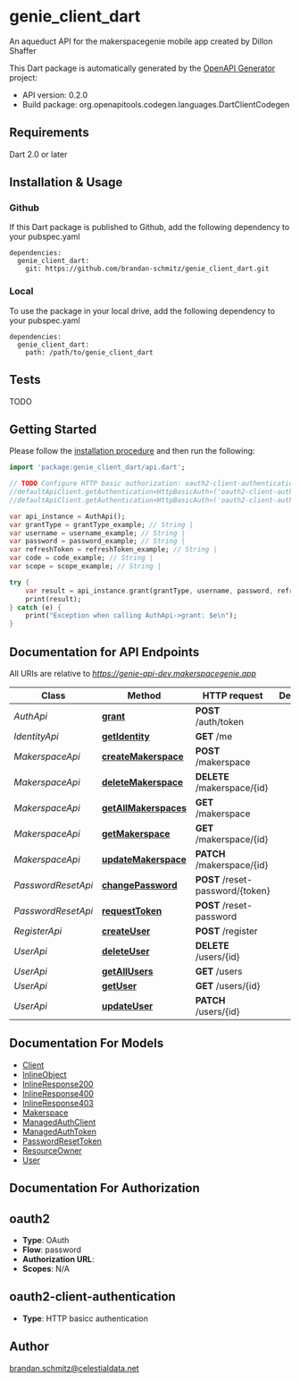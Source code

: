 # genie_client_dart
An aqueduct API for the makerspacegenie mobile app created by Dillon Shaffer

This Dart package is automatically generated by the [OpenAPI Generator](https://openapi-generator.tech) project:

- API version: 0.2.0
- Build package: org.openapitools.codegen.languages.DartClientCodegen

## Requirements

Dart 2.0 or later

## Installation & Usage

### Github
If this Dart package is published to Github, add the following dependency to your pubspec.yaml
```
dependencies:
  genie_client_dart:
    git: https://github.com/brandan-schmitz/genie_client_dart.git
```

### Local
To use the package in your local drive, add the following dependency to your pubspec.yaml
```
dependencies:
  genie_client_dart:
    path: /path/to/genie_client_dart
```

## Tests

TODO

## Getting Started

Please follow the [installation procedure](#installation--usage) and then run the following:

```dart
import 'package:genie_client_dart/api.dart';

// TODO Configure HTTP basic authorization: oauth2-client-authentication
//defaultApiClient.getAuthentication<HttpBasicAuth>('oauth2-client-authentication').username = 'YOUR_USERNAME'
//defaultApiClient.getAuthentication<HttpBasicAuth>('oauth2-client-authentication').password = 'YOUR_PASSWORD';

var api_instance = AuthApi();
var grantType = grantType_example; // String | 
var username = username_example; // String | 
var password = password_example; // String | 
var refreshToken = refreshToken_example; // String | 
var code = code_example; // String | 
var scope = scope_example; // String | 

try {
    var result = api_instance.grant(grantType, username, password, refreshToken, code, scope);
    print(result);
} catch (e) {
    print("Exception when calling AuthApi->grant: $e\n");
}

```

## Documentation for API Endpoints

All URIs are relative to *https://genie-api-dev.makerspacegenie.app*

Class | Method | HTTP request | Description
------------ | ------------- | ------------- | -------------
*AuthApi* | [**grant**](doc//AuthApi.md#grant) | **POST** /auth/token | 
*IdentityApi* | [**getIdentity**](doc//IdentityApi.md#getidentity) | **GET** /me | 
*MakerspaceApi* | [**createMakerspace**](doc//MakerspaceApi.md#createmakerspace) | **POST** /makerspace | 
*MakerspaceApi* | [**deleteMakerspace**](doc//MakerspaceApi.md#deletemakerspace) | **DELETE** /makerspace/{id} | 
*MakerspaceApi* | [**getAllMakerspaces**](doc//MakerspaceApi.md#getallmakerspaces) | **GET** /makerspace | 
*MakerspaceApi* | [**getMakerspace**](doc//MakerspaceApi.md#getmakerspace) | **GET** /makerspace/{id} | 
*MakerspaceApi* | [**updateMakerspace**](doc//MakerspaceApi.md#updatemakerspace) | **PATCH** /makerspace/{id} | 
*PasswordResetApi* | [**changePassword**](doc//PasswordResetApi.md#changepassword) | **POST** /reset-password/{token} | 
*PasswordResetApi* | [**requestToken**](doc//PasswordResetApi.md#requesttoken) | **POST** /reset-password | 
*RegisterApi* | [**createUser**](doc//RegisterApi.md#createuser) | **POST** /register | 
*UserApi* | [**deleteUser**](doc//UserApi.md#deleteuser) | **DELETE** /users/{id} | 
*UserApi* | [**getAllUsers**](doc//UserApi.md#getallusers) | **GET** /users | 
*UserApi* | [**getUser**](doc//UserApi.md#getuser) | **GET** /users/{id} | 
*UserApi* | [**updateUser**](doc//UserApi.md#updateuser) | **PATCH** /users/{id} | 


## Documentation For Models

 - [Client](doc//Client.md)
 - [InlineObject](doc//InlineObject.md)
 - [InlineResponse200](doc//InlineResponse200.md)
 - [InlineResponse400](doc//InlineResponse400.md)
 - [InlineResponse403](doc//InlineResponse403.md)
 - [Makerspace](doc//Makerspace.md)
 - [ManagedAuthClient](doc//ManagedAuthClient.md)
 - [ManagedAuthToken](doc//ManagedAuthToken.md)
 - [PasswordResetToken](doc//PasswordResetToken.md)
 - [ResourceOwner](doc//ResourceOwner.md)
 - [User](doc//User.md)


## Documentation For Authorization


## oauth2

- **Type**: OAuth
- **Flow**: password
- **Authorization URL**: 
- **Scopes**: N/A

## oauth2-client-authentication

- **Type**: HTTP basicc authentication


## Author

brandan.schmitz@celestialdata.net


